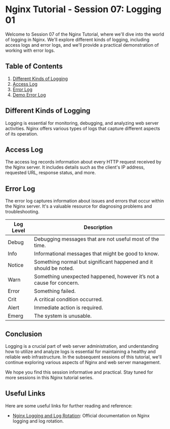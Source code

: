 # Nginx Tutorial - Session 07: Logging 01

Welcome to Session 07 of the Nginx Tutorial, where we'll dive into the world of logging in Nginx. We'll explore different kinds of logging, including access logs and error logs, and we'll provide a practical demonstration of working with error logs.

## Table of Contents

1. [Different Kinds of Logging](#different-kinds-of-logging)
2. [Access Log](#access-log)
3. [Error Log](#error-log)
4. [Demo Error Log](#demo-error-log)

## Different Kinds of Logging

Logging is essential for monitoring, debugging, and analyzing web server activities. Nginx offers various types of logs that capture different aspects of its operation.

## Access Log

The access log records information about every HTTP request received by the Nginx server. It includes details such as the client's IP address, requested URL, response status, and more.

## Error Log

The error log captures information about issues and errors that occur within the Nginx server. It's a valuable resource for diagnosing problems and troubleshooting.

| Log Level | Description                                   |
|-----------|-----------------------------------------------|
| Debug     | Debugging messages that are not useful most of the time.  |
| Info      | Informational messages that might be good to know.         |
| Notice    | Something normal but significant happened and it should be noted. |
| Warn      | Something unexpected happened, however it’s not a cause for concern. |
| Error     | Something failed.                            |
| Crit      | A critical condition occurred.               |
| Alert     | Immediate action is required.               |
| Emerg     | The system is unusable.                      |

## Conclusion

Logging is a crucial part of web server administration, and understanding how to utilize and analyze logs is essential for maintaining a healthy and reliable web infrastructure. In the subsequent sessions of this tutorial, we'll continue exploring various aspects of Nginx and web server management.

We hope you find this session informative and practical. Stay tuned for more sessions in this Nginx tutorial series.

## Useful Links

Here are some useful links for further reading and reference:

- [Nginx Logging and Log Rotation](https://docs.nginx.com/nginx/admin-guide/monitoring/logging/): Official documentation on Nginx logging and log rotation.
